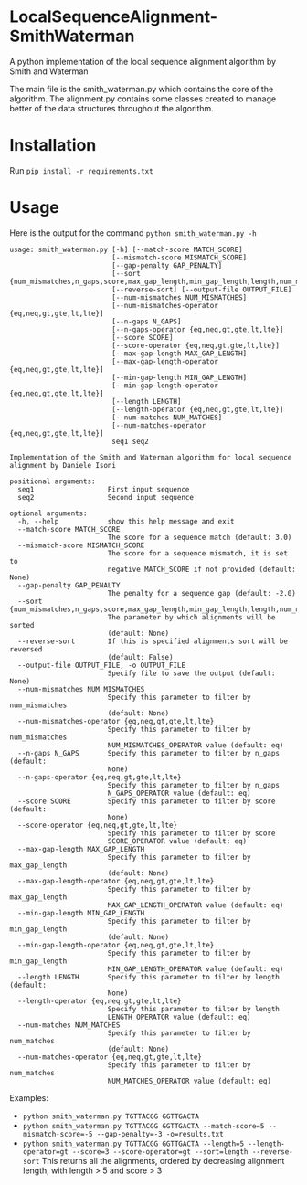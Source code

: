 # LocalSequenceAlignment-SmithWaterman
A python implementation of the local sequence alignment algorithm by Smith and Waterman

The main file is the smith_waterman.py which contains the core of the algorithm.
The alignment.py contains some classes created to manage better of the data structures throughout the algorithm.

# Installation

Run
``` pip install -r requirements.txt ```

# Usage

Here is the output for the command `python smith_waterman.py -h`

```
usage: smith_waterman.py [-h] [--match-score MATCH_SCORE]
                         [--mismatch-score MISMATCH_SCORE]
                         [--gap-penalty GAP_PENALTY]
                         [--sort {num_mismatches,n_gaps,score,max_gap_length,min_gap_length,length,num_matches}]
                         [--reverse-sort] [--output-file OUTPUT_FILE]
                         [--num-mismatches NUM_MISMATCHES]
                         [--num-mismatches-operator {eq,neq,gt,gte,lt,lte}]
                         [--n-gaps N_GAPS]
                         [--n-gaps-operator {eq,neq,gt,gte,lt,lte}]
                         [--score SCORE]
                         [--score-operator {eq,neq,gt,gte,lt,lte}]
                         [--max-gap-length MAX_GAP_LENGTH]
                         [--max-gap-length-operator {eq,neq,gt,gte,lt,lte}]
                         [--min-gap-length MIN_GAP_LENGTH]
                         [--min-gap-length-operator {eq,neq,gt,gte,lt,lte}]
                         [--length LENGTH]
                         [--length-operator {eq,neq,gt,gte,lt,lte}]
                         [--num-matches NUM_MATCHES]
                         [--num-matches-operator {eq,neq,gt,gte,lt,lte}]
                         seq1 seq2

Implementation of the Smith and Waterman algorithm for local sequence
alignment by Daniele Isoni

positional arguments:
  seq1                  First input sequence
  seq2                  Second input sequence

optional arguments:
  -h, --help            show this help message and exit
  --match-score MATCH_SCORE
                        The score for a sequence match (default: 3.0)
  --mismatch-score MISMATCH_SCORE
                        The score for a sequence mismatch, it is set to
                        negative MATCH_SCORE if not provided (default: None)
  --gap-penalty GAP_PENALTY
                        The penalty for a sequence gap (default: -2.0)
  --sort {num_mismatches,n_gaps,score,max_gap_length,min_gap_length,length,num_matches}
                        The parameter by which alignments will be sorted
                        (default: None)
  --reverse-sort        If this is specified alignments sort will be reversed
                        (default: False)
  --output-file OUTPUT_FILE, -o OUTPUT_FILE
                        Specify file to save the output (default: None)
  --num-mismatches NUM_MISMATCHES
                        Specify this parameter to filter by num_mismatches
                        (default: None)
  --num-mismatches-operator {eq,neq,gt,gte,lt,lte}
                        Specify this parameter to filter by num_mismatches
                        NUM_MISMATCHES_OPERATOR value (default: eq)
  --n-gaps N_GAPS       Specify this parameter to filter by n_gaps (default:
                        None)
  --n-gaps-operator {eq,neq,gt,gte,lt,lte}
                        Specify this parameter to filter by n_gaps
                        N_GAPS_OPERATOR value (default: eq)
  --score SCORE         Specify this parameter to filter by score (default:
                        None)
  --score-operator {eq,neq,gt,gte,lt,lte}
                        Specify this parameter to filter by score
                        SCORE_OPERATOR value (default: eq)
  --max-gap-length MAX_GAP_LENGTH
                        Specify this parameter to filter by max_gap_length
                        (default: None)
  --max-gap-length-operator {eq,neq,gt,gte,lt,lte}
                        Specify this parameter to filter by max_gap_length
                        MAX_GAP_LENGTH_OPERATOR value (default: eq)
  --min-gap-length MIN_GAP_LENGTH
                        Specify this parameter to filter by min_gap_length
                        (default: None)
  --min-gap-length-operator {eq,neq,gt,gte,lt,lte}
                        Specify this parameter to filter by min_gap_length
                        MIN_GAP_LENGTH_OPERATOR value (default: eq)
  --length LENGTH       Specify this parameter to filter by length (default:
                        None)
  --length-operator {eq,neq,gt,gte,lt,lte}
                        Specify this parameter to filter by length
                        LENGTH_OPERATOR value (default: eq)
  --num-matches NUM_MATCHES
                        Specify this parameter to filter by num_matches
                        (default: None)
  --num-matches-operator {eq,neq,gt,gte,lt,lte}
                        Specify this parameter to filter by num_matches
                        NUM_MATCHES_OPERATOR value (default: eq)
```

Examples:
- `python smith_waterman.py TGTTACGG GGTTGACTA`
- `python smith_waterman.py TGTTACGG GGTTGACTA --match-score=5 --mismatch-score=-5 --gap-penalty=-3 -o=results.txt`
- `python smith_waterman.py TGTTACGG GGTTGACTA --length=5 --length-operator=gt --score=3 --score-operator=gt --sort=length --reverse-sort` This returns all the alignments, ordered by decreasing alignment length, with length > 5 and score > 3